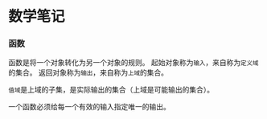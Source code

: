 # 数学笔记

### 函数

函数是将一个对象转化为另一个对象的规则。
起始对象称为`输入`，来自称为`定义域`的集合。
返回对象称为`输出`，来自称为`上域`的集合。

`值域`是上域的子集，是实际输出的集合（上域是可能输出的集合）。

一个函数必须给每一个有效的输入指定唯一的输出。



